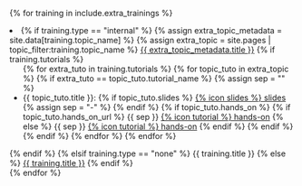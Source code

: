 {% for training in include.extra_trainings %}
    <li>
    {% if training.type == "internal" %}
        {% assign extra_topic_metadata = site.data[training.topic_name] %}
        {% assign extra_topic = site.pages | topic_filter:training.topic_name %}
        <a href="{{ site.baseurl }}/topics/{{ training.topic_name }}">{{ extra_topic_metadata.title }}</a>
        {% if training.tutorials %}
            <ul>
                {% for extra_tuto in training.tutorials %}
                    {% for topic_tuto in extra_topic %}
                        {% if extra_tuto == topic_tuto.tutorial_name %}
                            {% assign sep = "" %}
                            <li> {{ topic_tuto.title }}:
                            {% if topic_tuto.slides %}
                                <a href="{{ site.baseurl }}/topics/{{ training.topic_name }}/tutorials/{{ topic_tuto.tutorial_name }}/slides.html">{% icon slides %} slides</a>
                                {% assign sep = "-" %}
                            {% endif %}
                            {% if topic_tuto.hands_on %}
                                {% if topic_tuto.hands_on_url %}
                                    {{ sep }} <a href="{{ topic_tuto.hands_on_url }}">{% icon tutorial %} hands-on</a>
                                {% else %}
                                    {{ sep }} <a href="{{ site.baseurl }}/topics/{{ training.topic_name }}/tutorials/{{ topic_tuto.tutorial_name }}/tutorial.html">{% icon tutorial %} hands-on</a>
                                {% endif %}
                            {% endif %}
                            </li>
                        {% endif %}
                    {% endfor %}
                {% endfor %}
            </ul>
        {% endif %}
    {% elsif training.type == "none" %}
        {{ training.title }}
    {% else %}
        <a href="{{ training.link }}">{{ training.title }}</a>
    {% endif %}
    </li>
{% endfor %}